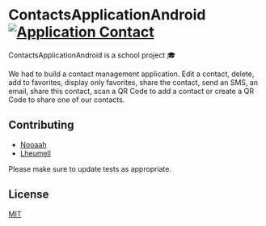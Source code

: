 # ContactsApplicationAndroid  [![Application Contact](https://img.shields.io/badge/application-contacts-blue.svg?style=flat)](https://github.com/dwyl/esta/issues)

ContactsApplicationAndroid is a school project 🎓

We had to build a contact management application. Edit a contact, delete, add to favorites, display only favorites, share the contact, send an SMS, an email, share this contact, scan a QR Code to add a contact or create a QR Code to share one of our contacts.

## Contributing

- [Nooaah](https://github.com/nooaah)
- [Lheumell](https://github.com/lheumell)

Please make sure to update tests as appropriate.

## License

[MIT](https://choosealicense.com/licenses/mit/)
